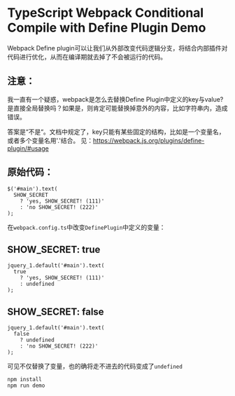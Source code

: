 TypeScript Webpack Conditional Compile with Define Plugin Demo
=======================================

Webpack Define plugin可以让我们从外部改变代码逻辑分支，将结合内部插件对代码进行优化，从而在编译期就去掉了不会被运行的代码。

## 注意：

我一直有一个疑惑，webpack是怎么去替换Define Plugin中定义的key与value? 
是直接全局替换吗？如果是，则肯定可能替换掉意外的内容，比如字符串内，造成错误。

答案是“不是“。文档中规定了，key只能有某些固定的结构，比如是一个变量名，或者多个变量名用'.'结合。
见：https://webpack.js.org/plugins/define-plugin/#usage

## 原始代码：

```
$('#main').text(
  SHOW_SECRET
    ? 'yes, SHOW_SECRET! (111)'
    : 'no SHOW_SECRET! (222)'
);
```

在`webpack.config.ts`中改变`DefinePlugin`中定义的变量：

## SHOW_SECRET: true

```
jquery_1.default('#main').text(
  true
    ? 'yes, SHOW_SECRET! (111)'
    : undefined
);
```

## SHOW_SECRET: false

```
jquery_1.default('#main').text(
  false
    ? undefined
    : 'no SHOW_SECRET! (222)'
);
```

可见不仅替换了变量，也的确将走不进去的代码变成了`undefined`

```
npm install
npm run demo
```
